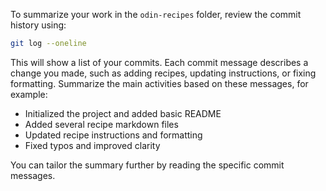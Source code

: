 To summarize your work in the `odin-recipes` folder, review the commit history using:

```sh
git log --oneline
```

This will show a list of your commits. Each commit message describes a change you made, such as adding recipes, updating instructions, or fixing formatting. Summarize the main activities based on these messages, for example:

- Initialized the project and added basic README
- Added several recipe markdown files
- Updated recipe instructions and formatting
- Fixed typos and improved clarity

You can tailor the summary further by reading the specific commit messages.

